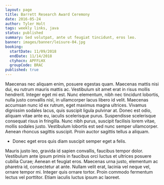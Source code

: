 ```yaml
---
layout: page
title: Barrett Research Award Ceremony
date: 2016-05-24
author: Tyler Holt
tags: weekly links, java
status: published
summary: Sed volutpat, ante ut feugiat tincidunt, eros leo.
banner: images/banner/leisure-04.jpg
booking:
  startDate: 11/09/2018
  endDate: 11/14/2018
  ctyhocn: APFFLHX
  groupCode: BRAC
published: true
---
```

Maecenas nec aliquam enim, posuere egestas quam. Maecenas mattis nisi dui, eu rutrum mauris mattis ac. Vestibulum sit amet erat in risus mollis hendrerit. Integer eget mi est. Nunc elementum, nibh nec tincidunt lobortis, nulla justo convallis nisl, in ullamcorper lacus libero id velit. Maecenas accumsan nunc id ex rutrum, eget maximus magna ultrices. Vivamus dignissim sodales lacus, quis suscipit ligula pulvinar at. Donec est odio, aliquam vitae ante eu, iaculis scelerisque purus. Suspendisse scelerisque consequat risus in fringilla. Nunc nibh purus, suscipit facilisis lorem vitae, mollis sodales justo. Vestibulum lobortis est sed nunc semper ullamcorper. Aenean rhoncus sagittis suscipit. Proin auctor sagittis tellus a aliquam.

* Donec eget eros quis diam suscipit semper eget a felis.

Mauris justo leo, gravida id sapien convallis, faucibus tempor dolor. Vestibulum ante ipsum primis in faucibus orci luctus et ultrices posuere cubilia Curae; Aenean et feugiat eros. Maecenas urna justo, elementum ac pharetra id, consectetur at ante. Nullam velit erat, lacinia vel neque vel, ornare tempor mi. Integer quis ornare tortor. Proin commodo fermentum lectus vel porttitor. Etiam iaculis luctus ipsum ac laoreet.
